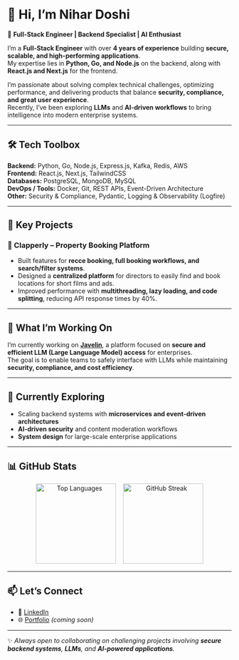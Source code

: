 # 👋 Hi, I’m Nihar Doshi

🚀 **Full-Stack Engineer | Backend Specialist | AI Enthusiast**

I’m a **Full-Stack Engineer** with over **4 years of experience** building **secure, scalable, and high-performing applications**.  
My expertise lies in **Python, Go, and Node.js** on the backend, along with **React.js and Next.js** for the frontend.

I’m passionate about solving complex technical challenges, optimizing performance, and delivering products that balance **security, compliance, and great user experience**.  
Recently, I’ve been exploring **LLMs** and **AI-driven workflows** to bring intelligence into modern enterprise systems.

---

## 🛠️ Tech Toolbox

**Backend:** Python, Go, Node.js, Express.js, Kafka, Redis, AWS  
**Frontend:** React.js, Next.js, TailwindCSS  
**Databases:** PostgreSQL, MongoDB, MySQL  
**DevOps / Tools:** Docker, Git, REST APIs, Event-Driven Architecture  
**Other:** Security & Compliance, Pydantic, Logging & Observability (Logfire)

---

## 🌟 Key Projects

### 🏡 Clapperly – Property Booking Platform
- Built features for **recce booking, full booking workflows, and search/filter systems**.  
- Designed a **centralized platform** for directors to easily find and book locations for short films and ads.  
- Improved performance with **multithreading, lazy loading, and code splitting**, reducing API response times by 40%.

---

## 🔭 What I’m Working On

I’m currently working on **[Javelin](https://www.getjavelin.com/)**, a platform focused on **secure and efficient LLM (Large Language Model) access** for enterprises.  
The goal is to enable teams to safely interface with LLMs while maintaining **security, compliance, and cost efficiency**.

---

## 🌱 Currently Exploring

- Scaling backend systems with **microservices and event-driven architectures**  
- **AI-driven security** and content moderation workflows  
- **System design** for large-scale enterprise applications

---


## 📊 GitHub Stats

<p align="center">

<!-- ![GitHub Stats](https://github-readme-stats.vercel.app/api?username=NiharDoshi99&hide_border=true&show_icons=true&theme=radical)  -->
<!-- ![Top Languages](https://github-readme-stats.vercel.app/api/top-langs/?username=NiharDoshi99&hide_border=true&layout=compact&theme=radical)  -->
<!-- ![GitHub Streak](https://github-readme-streak-stats.herokuapp.com/?user=NiharDoshi99&hide_border=true&theme=radical) -->
<img src="https://github-readme-stats.vercel.app/api/top-langs/?username=NiharDoshi99&hide_border=true&langs_count=10&count_private=true&include_all_commits=true&layout=compact&theme=radical" alt="Top Languages" height="180px" />
&nbsp;&nbsp;
<img src="https://github-readme-streak-stats.herokuapp.com/?user=NiharDoshi99&hide_border=true&theme=radical&count_private=true" alt="GitHub Streak" height="180px" />

</p>

---

## 📫 Let’s Connect

- 💼 [LinkedIn](https://in.linkedin.com/in/nihar-doshi-15a8901a0)
- 🌐 [Portfolio](#) _(coming soon)_

---

✨ _Always open to collaborating on challenging projects involving **secure backend systems**, **LLMs**, and **AI-powered applications**._
